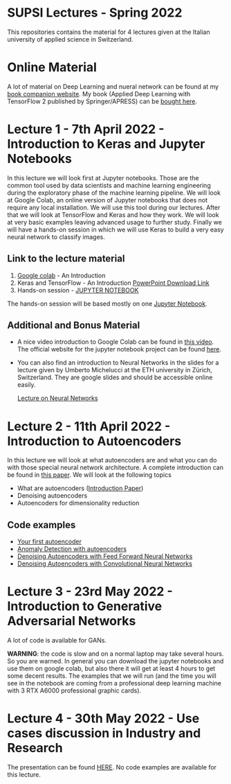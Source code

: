 # SUPSI Lectures - Spring 2022
This repositories contains the material for 4 lectures given at the Italian university of applied science in Switzerland.

# Online Material

A lot of material on Deep Learning and nueral network can be found at my [book companion website](https://adl.toelt.ai). My book (Applied Deep Learning with TensorFlow 2 published by Springer/APRESS) can be [bought here](https://link.springer.com/book/10.1007/978-1-4842-8020-1).

# Lecture 1 - 7th April 2022 - Introduction to Keras and Jupyter Notebooks

In this lecture we will look first at  Jupyter notebooks. Those are the common tool used by data scientists and machine learning engineering during the exploratory phase of the machine learning pipeline. We will look at Google Colab, an online version of Jupyter notebooks that does not require any local installation. We will use this tool during our lectures. After that we will look at TensorFlow and Keras and how they work. We will look at very basic examples leaving advanced usage to further study. Finally we will have a hands-on session in which we will use Keras to build a very easy neural network to classify images.

## Link to the lecture material

1. [Google colab](https://colab.research.google.com/notebooks/welcome.ipynb#recent=true) - An Introduction
2. Keras and TensorFlow - An Introduction [PowerPoint Download Link](https://github.com/toelt-llc/SUPSI-Lectures-2022/blob/main/1%20-%20Keras%20and%20TF/Quick%20Keras%20Overview.pptx)
3. Hands-on session - [JUPYTER NOTEBOOK](https://colab.research.google.com/github/toelt-llc/SUPSI-Lectures-2022/blob/main/1%20-%20Keras%20and%20TF/code/Easy_Network_with_Keras.ipynb)

The hands-on session will be based mostly on one [Jupyter Notebook](https://github.com/toelt-llc/SUPSI-Lectures-2022/blob/main/1%20-%20Keras%20and%20TF/code/Easy_Network_with_Keras.ipynb).

## Additional and Bonus Material

- A nice video introduction to Google Colab can be found in [this video](https://www.youtube.com/watch?v=HW29067qVWk&t=212s). The official website for the jupyter notebook project can be found [here](https://jupyter.org). 

- You can also find an introduction to Neural Networks in the slides for a lecture given by Umberto Michelucci at the ETH university in Zürich, Switzerland. They are google slides and should be accessible online easily.

  [Lecture on Neural Networks](https://docs.google.com/presentation/d/1SbPDwVeBwG4FoV1ySLGyc6C2C8r0vcKgEF4v8IvaSlE/edit?usp=sharing)

# Lecture 2 - 11th April 2022 - Introduction to Autoencoders

In this lecture we will look at what autoencoders are and what you can do with those special neural network architecture. A complete introduction can be found in [this paper](https://arxiv.org/abs/2201.03898). We will look at the following topics

- What are autoencoders ([Introduction Paper](https://arxiv.org/abs/2201.03898))
- Denoising autoencoders
- Autoencoders for dimensionality reduction

## Code examples

- [Your first autoencoder](https://colab.research.google.com/github/toelt-llc/ADL-Book-2nd-Ed/blob/master/docs/Autoencoders/Your_first_autoencoder_with_Keras.ipynb)
- [Anomaly Detection with autoencoders](https://colab.research.google.com/github/toelt-llc/ADL-Book-2nd-Ed/blob/master/docs/Autoencoders/Anomaly_detection_with_autoencoders.ipynb)
- [Denoising Autoencoders with Feed Forward Neural Networks](https://colab.research.google.com/github/toelt-llc/ADL-Book-2nd-Ed/blob/master/docs/Autoencoders/Denoising_autoencoders_with_FFNN.ipynb)
- [Denoising Autoencoders with Convolutional Neural Networks](https://colab.research.google.com/github/toelt-llc/ADL-Book-2nd-Ed/blob/master/docs/Autoencoders/Denoising_autoencoders_with_CNN.ipynb)

# Lecture 3 - 23rd May 2022 - Introduction to Generative Adversarial Networks

A lot of code is available for GANs. 

**WARNING**: the code is slow and on a normal laptop may take several hours. So you are warned. In general you can download the jupyter notebooks and use them on google colab, but also there it will get at least 4 hours to get some decent results. The examples that we will run (and the time you will see in the notebook are coming from a professional deep learning machine with 3 RTX A6000 professional graphic cards).

# Lecture 4 - 30th May 2022 - Use cases discussion in Industry and Research

The presentation can be found [HERE](https://github.com/toelt-llc/SUPSI-Lectures-2022/blob/main/4%20-%20Use%20Cases/SUPSI_Michelucci_AI_Lecture_UseCases.pptx). No code examples are available for this lecture.
